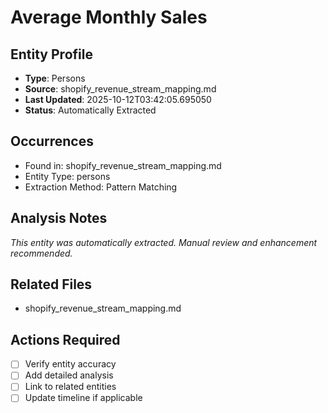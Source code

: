 # Average Monthly Sales

## Entity Profile
- **Type**: Persons
- **Source**: shopify_revenue_stream_mapping.md
- **Last Updated**: 2025-10-12T03:42:05.695050
- **Status**: Automatically Extracted

## Occurrences
- Found in: shopify_revenue_stream_mapping.md
- Entity Type: persons
- Extraction Method: Pattern Matching

## Analysis Notes
*This entity was automatically extracted. Manual review and enhancement recommended.*

## Related Files
- shopify_revenue_stream_mapping.md

## Actions Required
- [ ] Verify entity accuracy
- [ ] Add detailed analysis
- [ ] Link to related entities
- [ ] Update timeline if applicable
